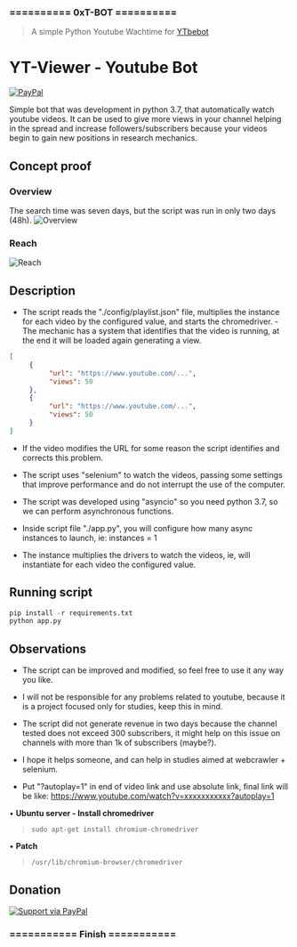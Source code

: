 ### ========== 0xT-BOT ========== ###

> A simple Python Youtube Wachtime for [YTbebot](https://github.com/leandrovieiraa/ytubebot)

# YT-Viewer - Youtube Bot
 [![PayPal](https://user-images.githubusercontent.com/6497827/53698092-42032280-3dfe-11e9-8054-1597c62d344e.png)](https://paypal.me/0xT001)
 
Simple bot that was development in python 3.7, that automatically watch youtube videos. It can be used to give more views in your channel helping in the spread and increase followers/subscribers because your videos begin to gain new positions in research mechanics.

## Concept proof

### Overview
The search time was seven days, but the script was run in only two days (48h).
![Overview](https://image.prntscr.com/image/oDbzCOL7Q2mQY_uq6ebmZw.png)

### Reach
![Reach](https://image.prntscr.com/image/AMrVxRlrRvq93grZDPcRnw.png)

## Description
- The script reads the "./config/playlist.json" file, multiplies the instance for each video by the configured value, and starts the chromedriver. - The mechanic has a system that identifies that the video is running, at the end it will be loaded again generating a view.

```json
[
     {
          "url": "https://www.youtube.com/...",
          "views": 50
     },
     {
          "url": "https://www.youtube.com/...",
          "views": 50
     }
]
```

- If the video modifies the URL for some reason the script identifies and corrects this problem.

- The script uses "selenium" to watch the videos, passing some settings that improve performance and do not interrupt the use of the computer.

- The script was developed using "asyncio" so you need python 3.7, so we can perform asynchronous functions.

- Inside script file "./app.py", you will configure how many async instances to launch, ie: instances = 1

- The instance multiplies the drivers to watch the videos, ie, will instantiate for each video the configured value.

## Running script

```python
pip install -r requirements.txt
python app.py
```

## Observations
- The script can be improved and modified, so feel free to use it any way you like.

- I will not be responsible for any problems related to youtube, because it is a project focused only for studies, keep this in mind.

- The script did not generate revenue in two days because the channel tested does not exceed 300 subscribers, it might help on this issue on channels with more than 1k of subscribers (maybe?).

- I hope it helps someone, and can help in studies aimed at webcrawler + selenium.

- Put "?autoplay=1" in end of video link and use absolute link, final link will be like: https://www.youtube.com/watch?v=xxxxxxxxxxx?autoplay=1

• **Ubuntu server - Install chromedriver**

>```sudo apt-get install chromium-chromedriver```

• **Patch**

>```/usr/lib/chromium-browser/chromedriver```


## Donation
[![Support via PayPal](https://camo.githubusercontent.com/19fc947af2adcacd24b6cdbd4a33c10d7cbaeb6c/68747470733a2f2f63646e2e7261776769742e636f6d2f74776f6c66736f6e2f70617970616c2d6769746875622d627574746f6e2f312e302e302f646973742f627574746f6e2e737667)](https://paypal.me/0xT001)

### =========== Finish =========== ###


